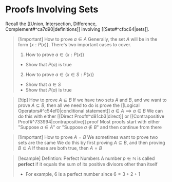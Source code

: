 # Proofs Involving Sets
Recall the [[Union, Intersection, Difference, Complement#^ca7d90|definitions]] involving [[Sets#^cfbc64|sets]].

>[!important] How to prove $a\in A$
>Generally, the set $A$ will be in the form $\{x:P(x)\}$.
>There's two important cases to cover.
>1. How to prove $a\in\{x:P(x)\}$
>	- Show that $P(a)$ is true
>2. How to prove $a\in\{x\in S:P(x)\}$
>	- Show that $a\in S$
>	- Show that $P(a)$ is true

>[!tip] How to prove $A\subseteq B$
>If we have two sets $A$ and $B$, and we want to prove $A\subseteq B$, then all we need to do is prove the [[Logical Operators#^c54ef0|conditional statement]] $a\in A\implies a\in B$
>We can do this with either [[Direct Proof#^d81cb3|direct]] or [[Contrapositive Proof#^733994|contrapositive]] proof
>Most proofs start with either "Suppose $a\in A$" or "Suppose $a\notin B$" and then continue from there

>[!important] How to prove $A=B$
>We sometimes want to prove two sets are the same
>We do this by first proving $A\subseteq B$, and then proving $B\subseteq A$
>If these are both true, then $A=B$

>[!example] Defintion: Perfect Numbers
>A number $p\in\mathbb{N}$ is called **perfect** if it equals the sum of its positive divisors other than itself
>- For example, $6$ is a perfect number since $6=3+2+1$